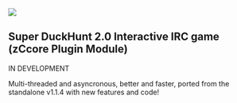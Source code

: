 <img src="https://m0de-60.github.io/web/super-duckhunt-new-logo.png">

<h2>Super DuckHunt 2.0 Interactive IRC game (zCcore Plugin Module)</h2>

IN DEVELOPMENT

Multi-threaded and asyncronous, better and faster, ported from the standalone v1.1.4 with new features and code!
